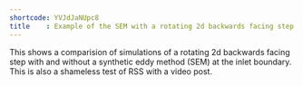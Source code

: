 ```yaml
---
shortcode: YVJdJaNUpc8
title    : Example of the SEM with a rotating 2d backwards facing step
---
```



This shows a comparision of simulations of a rotating 2d backwards facing step with and without a synthetic eddy method (SEM) at the inlet boundary. This is also a shameless test of RSS with a video post.
